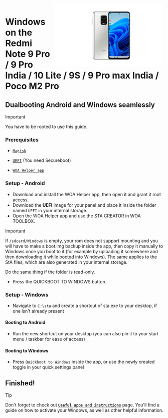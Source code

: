<img align="right" src="https://github.com/Rubanoxd/Port-Windows-11-redmi-note-9_pro/blob/main/Miatoll.png" width="350" alt="Windows 11 Running On A Redmi Note 9 Pro / 9 Pro India / 10 Lite / 9S / 9 Pro max India / Poco M2 Pro">

# Windows on the Redmi Note 9 Pro / 9 Pro India / 10 Lite / 9S / 9 Pro max India / Poco M2 Pro

## Dualbooting Android and Windows seamlessly
> [!IMPORTANT]
> You have to be rooted to use this guide.

### Prerequisites
- [```Magisk```](https://github.com/topjohnwu/Magisk/releases/latest)

- [```UEFI```](https://github.com/Rubanoxd/Port-Windows-11-redmi-note-9_pro/releases/tag/Uefi) (You need Secureboot)

- [```WOA Helper app```](https://github.com/Marius586/WoA-Helper-update/releases/tag/WOA)

### Setup - Android
- Download and install the WOA Helper app, then open it and grant it root access.
- Download the **UEFI** image for your panel and place it inside the folder named `UEFI` in your internal storage.
- Open the WOA Helper app and use the STA CREATOR in WOA TOOLBOX.
> [!Important]
> If `/sdcard/Windows` is empty, your rom does not support mounting and you will have to make a boot.img backup inside the app, then copy it manually to Windows once you boot to it (for example by uploading it somewhere and then downloading it while booted into Windows). The same applies to the StA files, which are also generated in your internal storage.
>
> Do the same thing if the folder is read-only.
- Press the QUICKBOOT TO WINDOWS button.

### Setup - Windows
- Navigate to `C:\sta` and create a shortcut of sta.exe to your desktop, if one isn't already present

#### Booting to Android
- Run the new shortcut on your desktop (you can also pin it to your start menu / taskbar for ease of access)

#### Booting to Windows
- Press `Quickboot to Windows` inside the app, or use the newly created toggle in your quick settings panel
  
## Finished!

> [!TIP]
> Don't forget to check out [**```Useful apps and instructions```**](additional-materials-en.md
) page. You'll find a guide on how to activate your Windows, as well as other helpful information.